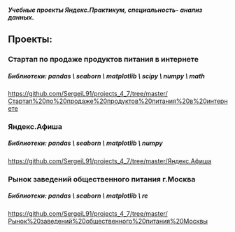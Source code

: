 ##### Учебные проекты Яндекс.Практикум, специальность- анализ данных.
## Проекты:

### Стартап по продаже продуктов питания в интернете
##### Библиотеки: pandas \ seaborn \ matplotlib \ scipy \ numpy \ math
https://github.com/SergeiL91/projects_4_7/tree/master/Стартап%20по%20продаже%20продуктов%20питания%20в%20интернете

### Яндекс.Афиша 
##### Библиотеки: pandas \ seaborn \ matplotlib \ numpy
https://github.com/SergeiL91/projects_4_7/tree/master/Яндекс.Афиша

### Рынок заведений общественного питания г.Москва
##### Библиотеки: pandas \ seaborn \ matplotlib \ re
https://github.com/SergeiL91/projects_4_7/tree/master/Рынок%20заведений%20общественного%20питания%20Москвы
